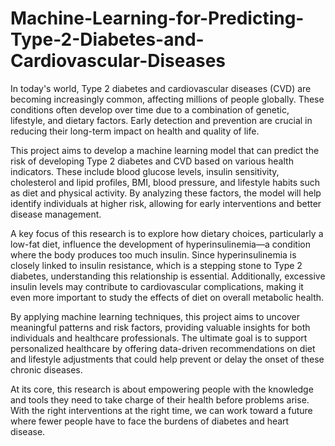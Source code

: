 # Machine-Learning-for-Predicting-Type-2-Diabetes-and-Cardiovascular-Diseases
In today's world, Type 2 diabetes and cardiovascular diseases (CVD) are becoming increasingly common, affecting millions of people globally. These conditions often develop over time due to a combination of genetic, lifestyle, and dietary factors. Early detection and prevention are crucial in reducing their long-term impact on health and quality of life.

This project aims to develop a machine learning model that can predict the risk of developing Type 2 diabetes and CVD based on various health indicators. These include blood glucose levels, insulin sensitivity, cholesterol and lipid profiles, BMI, blood pressure, and lifestyle habits such as diet and physical activity. By analyzing these factors, the model will help identify individuals at higher risk, allowing for early interventions and better disease management.

A key focus of this research is to explore how dietary choices, particularly a low-fat diet, influence the development of hyperinsulinemia—a condition where the body produces too much insulin. Since hyperinsulinemia is closely linked to insulin resistance, which is a stepping stone to Type 2 diabetes, understanding this relationship is essential. Additionally, excessive insulin levels may contribute to cardiovascular complications, making it even more important to study the effects of diet on overall metabolic health.

By applying machine learning techniques, this project aims to uncover meaningful patterns and risk factors, providing valuable insights for both individuals and healthcare professionals. The ultimate goal is to support personalized healthcare by offering data-driven recommendations on diet and lifestyle adjustments that could help prevent or delay the onset of these chronic diseases.

At its core, this research is about empowering people with the knowledge and tools they need to take charge of their health before problems arise. With the right interventions at the right time, we can work toward a future where fewer people have to face the burdens of diabetes and heart disease.

